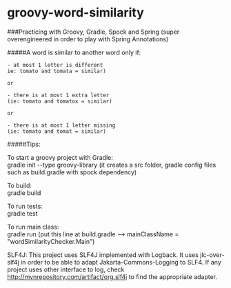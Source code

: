 groovy-word-similarity
======================

###Practicing with Groovy, Gradle, Spock and Spring (super overengineered in order to play with Spring Annotations)

#####A word is similar to another word only if: 

	- at most 1 letter is different  
	ie: tomato and tomata = similar) 

	or  

	- there is at most 1 extra letter   
	(ie: tomato and tomatox = similar) 

	or  

	- there is at most 1 letter missing  
	(ie: tomato and tomat = similar)  


#####Tips:

To start a groovy project with Gradle:  
gradle init --type groovy-library (it creates a src folder, gradle config files such as build.gradle with spock dependency)

To build:  
gradle build

To run tests:  
gradle test

To run main class:  
gradle run (put this line at build.gradle --> mainClassName = "wordSimilarityChecker.Main")

SLF4J: This project uses SLF4J implemented with Logback. It uses jlc-over-slf4j in order to be able to adapt
Jakarta-Commons-Logging to SLF4. If any project uses other interface to log, check http://mvnrepository.com/artifact/org.slf4j to find the appropriate adapter.
